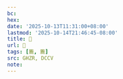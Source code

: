 ```yaml
---
bc:
hex:
date: '2025-10-13T11:31:00+08:00'
lastmod: '2025-10-14T21:46:45-08:00'
title: 󰧺
url: 󰧺
tags: [簏, 簏]
src: GHZR, DCCV
note:
---
```

